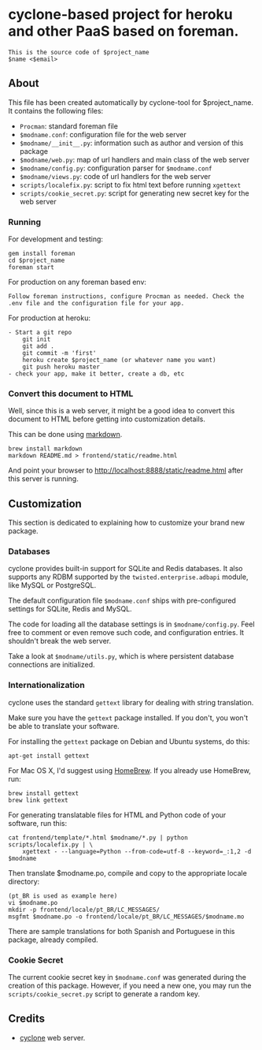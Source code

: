 # cyclone-based project for heroku and other PaaS based on foreman.

	This is the source code of $project_name
	$name <$email>

## About

This file has been created automatically by cyclone-tool for $project_name.
It contains the following files:

- ``Procman``: standard foreman file
- ``$modname.conf``: configuration file for the web server
- ``$modname/__init__.py``: information such as author and version of this package
- ``$modname/web.py``: map of url handlers and main class of the web server
- ``$modname/config.py``: configuration parser for ``$modname.conf``
- ``$modname/views.py``: code of url handlers for the web server
- ``scripts/localefix.py``: script to fix html text before running ``xgettext``
- ``scripts/cookie_secret.py``: script for generating new secret key for the web server

### Running

For development and testing:

    gem install foreman
    cd $project_name
    foreman start

For production on any foreman based env: 
    
    Follow foreman instructions, configure Procman as needed. Check the .env file and the configuration file for your app.

For production at heroku:
    
    - Start a git repo
        git init
        git add .
        git commit -m 'first'
        heroku create $project_name (or whatever name you want)
        git push heroku master
    - check your app, make it better, create a db, etc 

### Convert this document to HTML

Well, since this is a web server, it might be a good idea to convert this document
to HTML before getting into customization details.

This can be done using [markdown](http://daringfireball.net/projects/markdown/).

	brew install markdown
	markdown README.md > frontend/static/readme.html

And point your browser to <http://localhost:8888/static/readme.html> after this server
is running.

## Customization

This section is dedicated to explaining how to customize your brand new package.

### Databases

cyclone provides built-in support for SQLite and Redis databases.
It also supports any RDBM supported by the ``twisted.enterprise.adbapi`` module,
like MySQL or PostgreSQL.

The default configuration file ``$modname.conf`` ships with pre-configured
settings for SQLite, Redis and MySQL.

The code for loading all the database settings is in ``$modname/config.py``.
Feel free to comment or even remove such code, and configuration entries. It
shouldn't break the web server.

Take a look at ``$modname/utils.py``, which is where persistent database
connections are initialized.


### Internationalization

cyclone uses the standard ``gettext`` library for dealing with string
translation.

Make sure you have the ``gettext`` package installed. If you don't, you won't
be able to translate your software.

For installing the ``gettext`` package on Debian and Ubuntu systems, do this:

    apt-get install gettext

For Mac OS X, I'd suggest using [HomeBrew](http://mxcl.github.com/homebrew>).
If you already use HomeBrew, run:

    brew install gettext
    brew link gettext

For generating translatable files for HTML and Python code of your software,
run this:

    cat frontend/template/*.html $modname/*.py | python scripts/localefix.py | \
        xgettext - --language=Python --from-code=utf-8 --keyword=_:1,2 -d $modname

Then translate $modname.po, compile and copy to the appropriate locale
directory:

    (pt_BR is used as example here)
    vi $modname.po
    mkdir -p frontend/locale/pt_BR/LC_MESSAGES/
    msgfmt $modname.po -o frontend/locale/pt_BR/LC_MESSAGES/$modname.mo

There are sample translations for both Spanish and Portuguese in this package,
already compiled.


### Cookie Secret

The current cookie secret key in ``$modname.conf`` was generated during the
creation of this package. However, if you need a new one, you may run the
``scripts/cookie_secret.py`` script to generate a random key.

## Credits

- [cyclone](http://github.com/fiorix/cyclone) web server.
